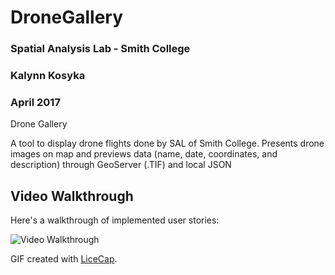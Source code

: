 # DroneGallery

### Spatial Analysis Lab - Smith College
### Kalynn Kosyka 
### April 2017

Drone Gallery

A tool to display drone flights done by SAL of Smith College.
Presents drone images on map and previews data (name, date, coordinates, and description) through GeoServer (.TIF) and local JSON

## Video Walkthrough 

Here's a walkthrough of implemented user stories:

<img src='http://i.imgur.com/rMmC0ST.gif?1' title='Video Walkthrough' width='' alt='Video Walkthrough' />

GIF created with [LiceCap](http://www.cockos.com/licecap/).
